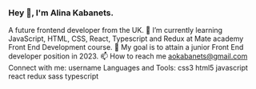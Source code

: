 ### Hey 👋, I'm Alina Kabanets.
A future frontend developer from the UK.
🌱 I’m currently learning JavaScript, HTML, CSS, React, Typescript and Redux at Mate academy Front End Development course.
🤝 My goal is to attain a junior Front End developer position in 2023.
📫 How to reach me aokabanets@gmail.com
Connect with me:
username
Languages and Tools:
css3
html5
javascript
react
redux
sass
typescript

<!--
**alina-kabanets/alina-kabanets** is a ✨ _special_ ✨ repository because its `README.md` (this file) appears on your GitHub profile.
-->

